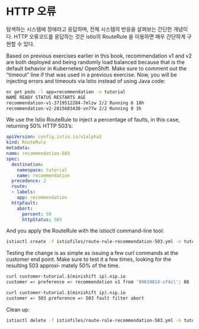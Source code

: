 # HTTP 오류

탐색하는 시스템에 장애라고 응답하며, 전체 시스템의 반응을 살펴보는 간단한 개념이다. HTTP 오류코드를 응답하는 것은 istio의 RouteRule 을 이용하면 매우 간단하게 구현할 수 있다.

Based on previous exercises earlier in this book, recommendation v1 and v2 are both deployed and being randomly load balanced because that is the default behavior in Kubernetes/ OpenShift. Make sure to comment out the “timeout” line if that was used in a previous exercise. Now, you will be injecting errors and timeouts via Istio instead of using Java code:

```bash
oc get pods -l app=recommendation -n tutorial 
NAME READY STATUS RESTARTS AGE 
recommendation-v1-3719512284-7mlzw 2/2 Running 6 18h 
recommendation-v2-2815683430-vn77w 2/2 Running 0 3h
```

We use the Istio RouteRule to inject a percentage of faults, in this case, returning 50% HTTP 503’s:

```yaml
apiVersion: config.istio.io/v1alpha2
kind: RouteRule
metadata:
name: recommendation-503
spec:
  destination:
    namespace: tutorial
    name: recommendation
  precedence: 2
  route:
  - labels:
    app: recommendation
  httpFault:
    abort:
      percent: 50
      httpStatus: 503
```

And you apply the RouteRule with the istioctl command-line tool:

```bash
istioctl create -f istiofiles/route-rule-recommendation-503.yml -n tutorial
```

Testing the change is as simple as issuing a few curl commands at the customer end point. Make sure to test it a few times, looking for the resulting 503 approxi‐ mately 50% of the time.

```bash
curl customer-tutorial.$(minishift ip).nip.io
customer => preference => recommendation v1 from '99634814-sf4cl': 88

curl customer-tutorial.$(minishift ip).nip.io
customer => 503 preference => 503 fault filter abort
```

Clean up:

```bash
istioctl delete -f istiofiles/route-rule-recommendation-503.yml -n tutorial
```

